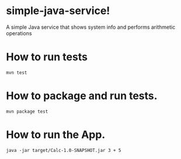 # simple-java-service!
A simple Java service that shows system info and performs arithmetic operations

# How to run tests
```
mvn test
```
# How to package and run tests.
```
mvn package test
```
# How to run the App.
```
java -jar target/Calc-1.0-SNAPSHOT.jar 3 + 5
```
